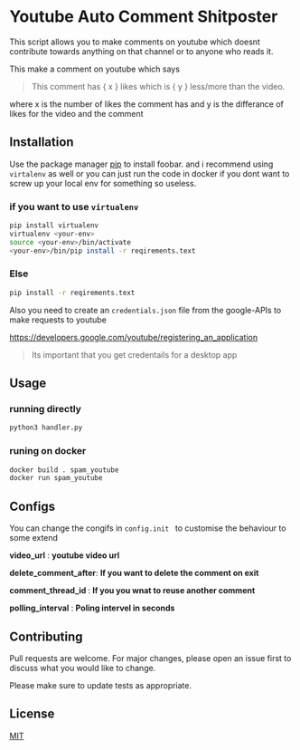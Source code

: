 # Youtube Auto Comment Shitposter

This script allows you to make comments on youtube which doesnt contribute towards anything on that channel or to anyone who reads it. 

This make a comment on youtube which says 

> This comment has { x } likes which is { y } less/more than the video.

where x is the number of likes the comment has
and y is the differance of likes for the video and the comment 

## Installation

Use the package manager [pip](https://pip.pypa.io/en/stable/) to install foobar. and i recommend using `virtalenv` as well or you can just  run the code in docker if you dont want to screw up your local env for something so useless.

### if you want to use `virtualenv` 
```bash
pip install virtualenv
virtualenv <your-env>
source <your-env>/bin/activate
<your-env>/bin/pip install -r reqirements.text
```

### Else
```bash
pip install -r reqirements.text
```

Also you need to create an `credentials.json` file from the google-APIs to make requests to youtube

https://developers.google.com/youtube/registering_an_application

>Its important that you get credentails for a desktop app

## Usage

### running directly
```bash
python3 handler.py
```

### runing on docker

```bash
docker build . spam_youtube
docker run spam_youtube
```

## Configs

You can change the congifs in `config.init ` to customise the behaviour to some extend

<b>video_url</b> : <b> youtube video url </b>

<b>delete_comment_after</b>: <b> If you want to delete the comment on exit </b> 

<b>comment_thread_id </b> : <b> If you you wnat to reuse another comment  </b>

<b>polling_interval</b> : <b> Poling intervel in seconds</b>

## Contributing
Pull requests are welcome. For major changes, please open an issue first to discuss what you would like to change.

Please make sure to update tests as appropriate.

## License
[MIT](https://choosealicense.com/licenses/mit/)